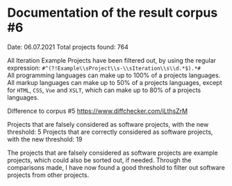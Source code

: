 # Documentation of the result corpus #6
Date: 06.07.2021
Total projects found: 764

All Iteration Example Projects have been filtered out, by using the regular expression: 
`#^(?!Example\\sProject\\s-\\sIteration\\s\\d.*$).*#`  
All programming languages can make up to 100% of a projects languages.  
All markup languages can make up to 50% of a projects languages, except for `HTML`, `CSS`, `Vue` and `XSLT`, which 
can make up to 80% of a projects languages.

Difference to corpus \#5 https://www.diffchecker.com/iLthsZrM

Projects that are falsely considered as software projects, with the new threshold: 5
Projects that are correctly considered as software projects, with the new threshold: 19

The projects that are falsely considered as software projects are example projects, which could also be sorted out,
if needed. 
Through the comparisons made, I have now found a good threshold to filter out software projects from other projects.
